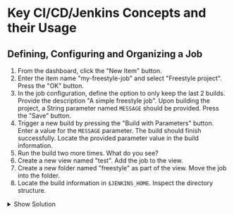 # Key CI/CD/Jenkins Concepts and their Usage

## Defining, Configuring and Organizing a Job

1. From the dashboard, click the "New Item" button.
2. Enter the item name "my-freestyle-job" and select "Freestyle project". Press the "OK" button.
3. In the job configuration, define the option to only keep the last 2 builds. Provide the description "A simple freestyle job". Upon building the project, a String parameter named `MESSAGE` should be provided. Press the "Save" button.
4. Trigger a new build by pressing the "Build with Parameters" button. Enter a value for the `MESSAGE` parameter. The build should finish successfully. Locate the provided parameter value in the build information.
5. Run the build two more times. What do you see?
6. Create a new view named "test". Add the job to the view.
7. Create a new folder named "freestyle" as part of the view. Move the job into the folder.
8. Locate the build information in `$JENKINS_HOME`. Inspect the directory structure.

<details><summary>Show Solution</summary>
<p>

We'll start by creating the new freestyle job.

![New Freestyle Job](./images/02-job-creation/new-freestyle-job.png)

Configure the job as follows.

![Job Configuration](./images/02-job-creation/job-configuration.png)

The build will ask for a parameter value when triggered.

![Build with Parameters](./images/02-job-creation/build-with-params.png)

The build history only stores the previous two builds.

![Build History](./images/02-job-creation/build-history.png)

Create a new view.

![New View](./images/02-job-creation/new-view.png)

After adding the job to the view, it will show up in a separate tab.

![Job in View](./images/02-job-creation/job-in-view.png)

Create a new folder.

![New Folder](./images/02-job-creation/new-folder.png)

The job became a child of the folder after moving it there.

![Job In Folder](./images/02-job-creation/job-in-folder.png)

Navigating to the `job` directory under the Jenkins Home reveals the build history.

```bash
$ cd /Users/bmuschko/.jenkins/jobs/freestyle/jobs
$ tree my-freestyle-job
my-freestyle-job
├── builds
│   ├── 1
│   │   ├── build.xml
│   │   ├── changelog.xml
│   │   └── log
│   ├── 2
│   │   ├── build.xml
│   │   ├── changelog.xml
│   │   └── log
│   ├── 3
│   │   ├── build.xml
│   │   ├── changelog.xml
│   │   └── log
│   ├── lastFailedBuild -> -1
│   ├── lastStableBuild -> 3
│   ├── lastSuccessfulBuild -> 3
│   ├── lastUnstableBuild -> -1
│   ├── lastUnsuccessfulBuild -> -1
│   └── legacyIds
├── config.xml
├── lastStable -> builds/lastStableBuild
├── lastSuccessful -> builds/lastSuccessfulBuild
└── nextBuildNumber

8 directories, 15 files
```

</p>
</details>